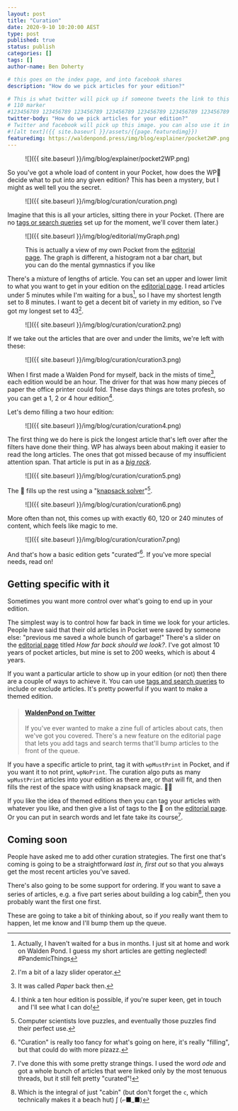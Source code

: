 ```yaml
---
layout: post
title: "Curation"
date: 2020-9-10 10:20:00 AEST
type: post
published: true
status: publish
categories: []
tags: []
author-name: Ben Doherty

# this goes on the index page, and into facebook shares
description: "How do we pick articles for your edition?"

# This is what twitter will pick up if someone tweets the link to this page
# 110 marker
#123456789 123456789 123456789 123456789 123456789 123456789 123456789 123456789 123456789 123456789 123456789 123456789
twitter-body: "How do we pick articles for your edition?"
# Twitter and facebook will pick up this image. you can also use it in a post with: -
#![alt text]({{ site.baseurl }}/assets/{{page.featuredimg}})
featuredimg: https://waldenpond.press/img/blog/explainer/pocket2WP.png
---
```


<figure class="half-width right">
![]({{ site.baseurl }}/img/blog/explainer/pocket2WP.png)

</figure>

So you've got a whole load of content in your Pocket, how does the WP🤖 decide what to put into any given edition? This has been a mystery, but I might as well tell you the secret.

<!--more-->

<figure class="">
![]({{ site.baseurl }}/img/blog/curation/curation.png)

</figure>

Imagine that this is all your articles, sitting there in your Pocket. (There are no [tags or search queries](https://waldenpond.press/2020/05/26/editorial.html#search-and-tags) set up for the moment, we'll cover them later.)

<figure class="half-width right">
![]({{ site.baseurl }}/img/blog/editorial/myGraph.png)
<figcaption>

This is actually a view of my own Pocket from the [editorial page](https://waldenpond.press/editorial). The graph is different, a histogram not a bar chart, but you can do the mental gymnastics if you like

</figcaption>

</figure>

There's a mixture of lengths of article. You can set an upper and lower limit to what you want to get in your edition on the [editorial page](https://waldenpond.press/editorial). I read articles under 5 minutes while I'm waiting for a bus[^bus], so I have my shortest length set to 8 minutes. I want to get a decent bit of variety in my edition, so I've got my longest set to 43[^slide].

[^slide]: I'm a bit of a lazy slider operator.
[^bus]: Actually, I haven't waited for a bus in months. I just sit at home and work on Walden Pond. I guess my short articles are getting neglected! #PandemicThings

<figure class="">
![]({{ site.baseurl }}/img/blog/curation/curation2.png)

</figure>

If we take out the articles that are over and under the limits, we're left with these:

<figure class="">
![]({{ site.baseurl }}/img/blog/curation/curation3.png)

</figure>

When I first made a Walden Pond for myself, back in the mists of time[^mists], each edition would be an hour. The driver for that was how many pieces of paper the office printer could fold. These days things are totes profesh, so you can get a 1, 2 or 4 hour edition[^ten].

Let's demo filling a two hour edition:

[^ten]: I think a ten hour edition is possible, if you're super keen, get in touch and I'll see what I can do!
[^mists]: It was called _Paper_ back then.

<figure class="">
![]({{ site.baseurl }}/img/blog/curation/curation4.png)

</figure>

The first thing we do here is pick the longest article that's left over after the filters have done their thing. WP has always been about making it easier to read the long articles. The ones that got missed because of my insufficient attention span. That article is put in as a [_big rock_](https://zenhabits.net/big-rocks-first-double-your-productivity-this-week/).

<figure class="">
![]({{ site.baseurl }}/img/blog/curation/curation5.png)

</figure>

The 🤖 fills up the rest using a "[knapsack solver](https://en.wikipedia.org/wiki/Knapsack_problem)"[^knap].

[^knap]: Computer scientists love puzzles, and eventually those puzzles find their perfect use.

<figure class="">
![]({{ site.baseurl }}/img/blog/curation/curation6.png)

</figure>

More often than not, this comes up with exactly 60, 120 or 240 minutes of content, which feels like magic to me.

<figure class="">
![]({{ site.baseurl }}/img/blog/curation/curation7.png)

</figure>

And that's how a basic edition gets "curated"[^cur]. If you've more special needs, read on!

[^cur]: "Curation" is really too fancy for what's going on here, it's really "filling", but that could do with more pizazz.

## Getting specific with it

Sometimes you want more control over what's going to end up in your edition.

The simplest way is to control how far back in time we look for your articles. People have said that their old articles in Pocket were saved by someone else: "previous me saved a whole bunch of garbage!" There's a slider on the [editorial page](https://waldenpond.press/editorial) titled _How far back should we look?_. I've got almost 10 years of pocket articles, but mine is set to 200 weeks, which is about 4 years.

If you want a particular article to show up in your edition (or not) then there are a couple of ways to achieve it. You can use [tags and search queries](https://waldenpond.press/2020/05/26/editorial.html#search-and-tags) to include or exclude articles. It's pretty powerful if you want to make a themed edition.

<blockquote class="embedly-card" data-card-key="21a00e20b7894d38ace4b4dc87834d7e" data-card-image="https://pbs.twimg.com/profile_banners/1258000989241524225/1590389519/1500x500" data-card-type="article-full">

<h4><a href="https://twitter.com/WaldenPondZine/status/1264813627069984768">WaldenPond on Twitter</a></h4>

<p>If you've ever wanted to make a zine full of articles about cats, then we've got you covered. There's a new feature on the editorial page that lets you add tags and search terms that'll bump articles to the front of the queue.</p></blockquote>

<script async src="//cdn.embedly.com/widgets/platform.js" charset="UTF-8"></script>

If you have a specific article to print, tag it with `wpMustPrint` in Pocket, and if you want it to not print, `wpNoPrint`. The curation algo puts as many `wpMustPrint` articles into your edition as there are, or that will fit, and then fills the rest of the space with using knapsack magic. 🧙‍♂️

If you like the idea of themed editions then you can tag your articles with whatever you like, and then give a list of tags to the 🤖 on the [editorial page](https://waldenpond.press/editorial). Or you can put in search words and let fate take its course[^rand].

[^rand]: I've done this with some pretty strange things. I used the word _ode_ and got a whole bunch of articles that were linked only by the most tenuous threads, but it still felt pretty "curated"!

## Coming soon

People have asked me to add other curation strategies. The first one that's coming is going to be a straightforward _last in, first out_ so that you always get the most recent articles you've saved.

There's also going to be some support for ordering. If you want to save a series of articles, e.g. a five part series about building a log cabin[^integral], then you probably want the first one first.

These are going to take a bit of thinking about, so if _you_ really want them to happen, let me know and I'll bump them up the queue.

[^integral]: Which is the integral of just "cabin" (but don't forget the `c`, which technically makes it a beach hut) ∫ (⌐■_■)
